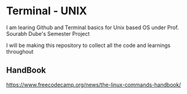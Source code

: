   # Terminal - UNIX
  
  I am learing Github and Terminal basics for Unix based OS under Prof. Sourabh Dube's Semester Project 
  
  I will be making this repository to collect all the code and learnings throughout
  
## HandBook
https://www.freecodecamp.org/news/the-linux-commands-handbook/
